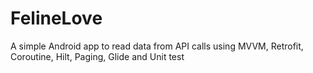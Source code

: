 # FelineLove
A simple Android app to read data from API calls using MVVM, Retrofit, Coroutine, Hilt, Paging, Glide and Unit test
